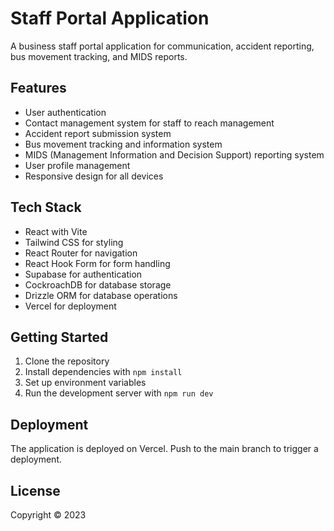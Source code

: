 # Staff Portal Application

A business staff portal application for communication, accident reporting, bus movement tracking, and MIDS reports.

## Features

- User authentication
- Contact management system for staff to reach management
- Accident report submission system
- Bus movement tracking and information system
- MIDS (Management Information and Decision Support) reporting system
- User profile management
- Responsive design for all devices

## Tech Stack

- React with Vite
- Tailwind CSS for styling
- React Router for navigation
- React Hook Form for form handling
- Supabase for authentication
- CockroachDB for database storage
- Drizzle ORM for database operations
- Vercel for deployment

## Getting Started

1. Clone the repository
2. Install dependencies with `npm install`
3. Set up environment variables
4. Run the development server with `npm run dev`

## Deployment

The application is deployed on Vercel. Push to the main branch to trigger a deployment.

## License

Copyright © 2023